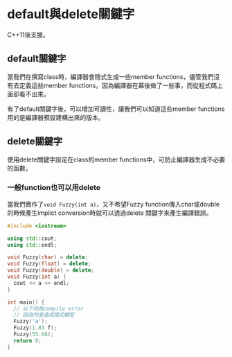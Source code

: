 # default與delete關鍵字

C++11後支援。

## default關鍵字

當我們在撰寫class時，編譯器會隱式生成一些member functions，儘管我們沒有去定義這些member functions。因為編譯器在幕後做了一些事，而從程式碼上面卻看不出來。

有了default關鍵字後，可以增加可讀性，讓我們可以知道這些member functions用的是編譯器預設建構出來的版本。

## delete關鍵字

使用delete關鍵字設定在class的member functions中，可防止編譯器生成不必要的函數。

### 一般function也可以用delete

當我們實作了`void Fuzzy(int a)`，又不希望Fuzzy function傳入char或double的時候產生implict conversion時就可以透過delete 關鍵字來產生編譯錯誤。

```cpp
#include <iostream>

using std::cout;
using std::endl;

void Fuzzy(char) = delete;
void Fuzzy(float) = delete;
void Fuzzy(double) = delete;
void Fuzzy(int a) {
  cout << a << endl;
}

int main() {
  // 以下均為compile error
  // 因為均會造成隱式轉型 
  Fuzzy('a');
  Fuzzy(1.83 f);
  Fuzzy(55.66);
  return 0;
}
```





